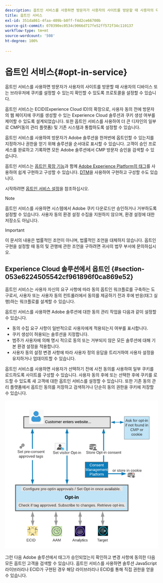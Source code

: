 ```yaml
---
description: 옵트인 서비스를 사용하면 방문자가 사용자의 사이트를 방문할 때 사용자의 디바이스 또는 브라우저에 쿠키를 설정할 수 있는지 확인할 수 있도록 프로토콜을 설정할 수 있습니다.
title: 옵트인 서비스
exl-id: 351da861-4faa-409b-b0ff-f4d2ce66700b
source-git-commit: 070390ec0534c9066d717fe52ff572f34c110137
workflow-type: tm+mt
source-wordcount: '508'
ht-degree: 100%

---
```


# 옵트인 서비스{#opt-in-service}

옵트인 서비스를 사용하면 방문자가 사용자의 사이트를 방문할 때 사용자의 디바이스 또는 브라우저에 쿠키를 설정할 수 있는지 확인할 수 있도록 프로토콜을 설정할 수 있습니다.

옵트인 서비스는 ECID(Experience Cloud ID)의 확장으로, 사용자 동의 전에 방문자의 웹 페이지에 쿠키를 생성할 수 있는 Experience Cloud 솔루션과 쿠키 생성 여부를 제어할 수 있도록 설계되었습니다. 또한 옵트인 서비스를 사용하여 더 큰 디자인의 일부로 CMP(동의 관리 플랫폼) 및 기존 시스템과 통합하도록 설정할 수 있습니다.

옵트인 서비스를 사용하여 방문자가 Adobe 솔루션을 한꺼번에 옵트인할 수 있는지를 지정하거나 권한을 얻기 위해 솔루션을 순서대로 표시할 수 있습니다. 고객이 승인 프로세스를 완료하고 기록하면 모든 Adobe 솔루션에서 CMP 방문자 승인을 검색할 수 있습니다.

옵트인 서비스는 [옵트인 확장 기능](../../implementation-guides/opt-in-service/launch.md)과 함께 [Adobe Experience Platform의 태그](https://experienceleague.adobe.com/docs/experience-platform/tags/home.html)를 사용하여 쉽게 구현하고 구성할 수 있습니다. [DTM](../../implementation-guides/opt-in-service/optin-dtm.md)을 사용하여 구현하고 구성할 수도 있습니다.

시작하려면 [옵트인 서비스 설정](../../implementation-guides/opt-in-service/getting-started.md)을 참조하십시오.

>[!NOTE]
>
>옵트인 서비스를 사용하면 시스템에서 Adobe 쿠키 다운로드만 승인하거나 거부하도록 설정할 수 있습니다. 사용자 동의 환경 설정 수집을 지원하지 않으며, 환경 설정에 대한 저장소도 아닙니다.

>[!IMPORTANT]
>
>이 문서의 내용은 법률적인 조언이 아니며, 법률적인 조언을 대체하지 않습니다. 옵트인 구현을 설정할 때 동의 및 관행에 관한 조언을 구하려면 귀사의 법무 부서에 문의하십시오.

## Experience Cloud 솔루션에서 옵트인 {#section-053e6224505542cf961896f0ca869e52}

옵트인 서비스는 사용자 자신의 요구 사항에 따라 동의 옵트인 워크플로를 구축하는 도구로서, 사용자 또는 사용자 동의 컨트롤러에서 동의를 제공하기 전과 후에 반응(태그 실행)하는 워크플로를 설계할 수 있습니다.

옵트인 서비스를 사용하면 Adobe 솔루션에 대한 동의 관리 작업을 다음과 같이 설정할 수 있습니다.

* 동의 수집 요구 사항이 일반적으로 사용자에게 적용되는지 여부를 표시합니다.
* 쿠키 생성이 허용되는 솔루션을 지정합니다.
* 범주가 사용자에 의해 명시 적으로 동의 또는 거부되지 않은 모든 솔루션에 대해 기본 환경 설정을 적용합니다.
* 사용자 동의 설정 변경 사항에 따라 사용자 정의 응답을 트리거하여 사용자 설정을 유지하거나 업데이트할 수 있습니다.

옵트인 서비스를 사용하면 사용자가 선택하기 전에 사전 동의를 사용하여 일부 쿠키를 로드하도록 사이트를 구성할 수 있습니다. 사용자 동의 후에 또는 선택한 후에 쿠키를 로드할 수 있도록 새 고객에 대한 옵트인 서비스를 설정할 수 있습니다. 또한 기존 동의 관리 플랫폼에서 옵트인 동의를 저장하고 검색하거나 단순히 동의 권한을 쿠키에 저장할 수 있습니다.

![](assets/Opt-in-approval.png)

그런 다음 Adobe 솔루션에서 태그가 승인되었는지 확인하고 변경 사항에 동의한 다음 모든 옵트인 고객을 검색할 수 있습니다. 옵트인 서비스를 사용하면 솔루션 JavaScript 라이브러리나 ECID가 구현된 경우 해당 라이브러리나 ECID를 통해 직접 권한을 얻을 수 있습니다.
